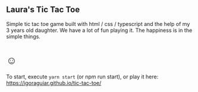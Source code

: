 ## Laura's Tic Tac Toe

Simple tic tac toe game built with html / css / typescript and the help of my 3 years old daughter.
We have a lot of fun playing it. The happiness is in the simple things.
# ☺

To start, execute ```yarn start``` (or npm run start), or play it here: https://igoraguiar.github.io/tic-tac-toe/
